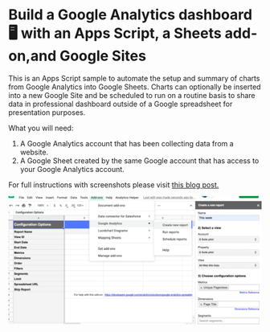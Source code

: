 
# Build a Google Analytics dashboard 🖥️ with an Apps Script, a Sheets add-on,and Google Sites

This is an Apps Script sample to automate the setup and summary of charts
from Google Analytics into Google Sheets. Charts can optionally be inserted
into a new Google Site and be scheduled to run on a routine basis to share data
in professional dashboard outside of a Google spreadsheet for presentation
purposes.

What you will need:

1. A Google Analytics account that has been collecting data from a website.
1. A Google Sheet created by the same Google account that has access to your
   Google Analytics account.

For full instructions with screenshots please visit [this blog post.](https://medium.com/@TechandEco/apps-script-macro-to-automate-daily-google-analytics-reports-%EF%B8%8F-in-a-google-sheet-668263ab6c8c)

![Screenshot of Sheet with Analytics add-on](analytics-script-screenshot.png)